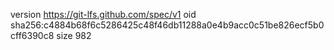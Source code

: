 version https://git-lfs.github.com/spec/v1
oid sha256:c4884b68f6c5286425c48f46db11288a0e4b9acc0c51be826ecf5b0cff6390c8
size 982
